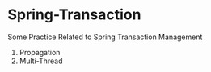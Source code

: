 # Spring-Transaction
Some Practice Related to Spring Transaction Management

1. Propagation
2. Multi-Thread

